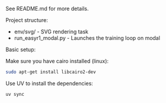 See README.md for more details.

Project structure:
- env/svg/ - SVG rendering task
- run_easyr1_modal.py - Launches the training loop on modal

Basic setup:

Make sure you have cairo installed (linux):
```sh
sudo apt-get install libcairo2-dev
```

Use UV to install the dependencies:
```sh
uv sync
```

